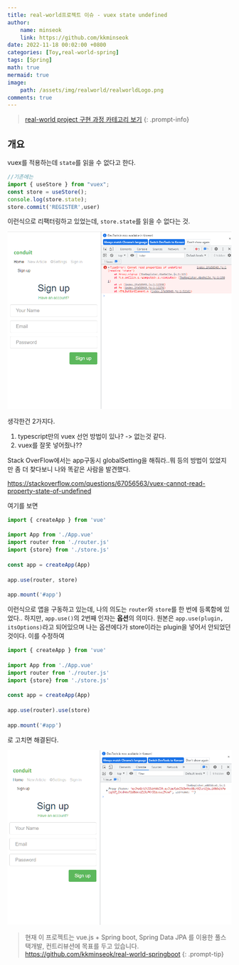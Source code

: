 ```yaml
---
title: real-world프로젝트 이슈 - vuex state undefined
author: 
    name: minseok
    link: https://github.com/kkminseok
date: 2022-11-18 00:02:00 +0800
categories: [Toy,real-world-spring]
tags: [Spring]
math: true
mermaid: true
image: 
    path: /assets/img/realworld/realworldLogo.png
comments: true
---
```


> [real-world project 구현 과정 카테고리 보기](https://kkminseok.github.io/categories/real-world-spring/)
{: .prompt-info}


## 개요

vuex를 적용하는데 `state`를 읽을 수 없다고 한다.

```js
//기존에는
import { useStore } from "vuex";
const store = useStore();
console.log(store.state);
store.commit('REGISTER',user)

```

이런식으로 리팩터링하고 있었는데, `store.state`를 읽을 수 없다는 것.


![](/assets/img/realworld/issues/vuexIssue.png)

생각한건 2가지다.

1. typescript만의 vuex 선언 방법이 있나? -> 없는것 같다.
2. vuex를 잘못 넣어줬나??

Stack OverFlow에서는 app구동시 globalSetting을 해줘라..뭐 등의 방법이 있었지만 좀 더 찾다보니 나와 똑같은 사람을 발견했다.

<https://stackoverflow.com/questions/67056563/vuex-cannot-read-property-state-of-undefined>

여기를 보면

```js
import { createApp } from 'vue'

import App from './App.vue'
import router from './router.js'
import {store} from './store.js'

const app = createApp(App)

app.use(router, store)

app.mount('#app')
```

이런식으로 앱을 구동하고 있는데, 나의 의도는 `router`와 `store`를 한 번에 등록함에 있었다.. 하지만, `app.use()`의 2번째 인자는 **옵션**의 의미다. 원본은 `app.use(plugin, itsOptions)`라고 되어있으며 나는 옵션에다가 store이라는 plugin을 넣어서 안되었던 것이다. 이를 수정하여

```js
import { createApp } from 'vue'

import App from './App.vue'
import router from './router.js'
import {store} from './store.js'

const app = createApp(App)

app.use(router).use(store)

app.mount('#app')
```

로 고치면 해결된다.

![](/assets/img/realworld/issues/vuexIssueComplete.png)

> 현재 이 프로젝트는 vue.js  + Spring boot, Spring Data JPA 를 이용한 풀스택개발, 컨트리뷰션에 목표를 두고 있습니다. <https://github.com/kkminseok/real-world-springboot>
{: .prompt-tip}